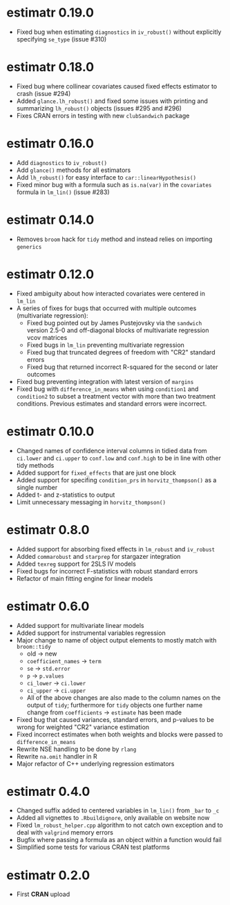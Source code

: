 # estimatr 0.19.0

* Fixed bug when estimating `diagnostics` in `iv_robust()` without explicitly specifying `se_type` (issue #310)

# estimatr 0.18.0

* Fixed bug where collinear covariates caused fixed effects estimator to crash  (issue #294)
* Added `glance.lh_robust()` and fixed some issues with printing and summarizing `lh_robust()` objects (issues #295 and #296)
* Fixes CRAN errors in testing with new `clubSandwich` package

# estimatr 0.16.0

* Add `diagnostics` to `iv_robust()`
* Add `glance()` methods for all estimators
* Add `lh_robust()` for easy interface to `car::linearHypothesis()`
* Fixed minor bug with a formula such as `is.na(var)` in the `covariates` formula in `lm_lin()` (issue #283)

# estimatr 0.14.0

* Removes `broom` hack for `tidy` method and instead relies on importing `generics`

# estimatr 0.12.0

* Fixed ambiguity about how interacted covariates were centered in `lm_lin`
* A series of fixes for bugs that occurred with multiple outcomes (multivariate regression):
  * Fixed bug pointed out by James Pustejovsky via the `sandwich` version 2.5-0 and off-diagonal blocks of multivariate regression vcov matrices
  * Fixed bugs in `lm_lin` preventing multivariate regression
  * Fixed bug that truncated degrees of freedom with "CR2"  standard errors
  * Fixed bug that returned incorrect R-squared for the second or later outcomes
* Fixed bug preventing integration with latest version of `margins`
* Fixed bug with `difference_in_means` when using `condition1` and `condition2` to subset a treatment vector with more than two treatment conditions. Previous estimates and standard errors were incorrect.

# estimatr 0.10.0

* Changed names of confidence interval columns in tidied data from `ci.lower` and `ci.upper` to `conf.low` and `conf.high` to be in line with other tidy methods
* Added support for `fixed_effects` that are just one block
* Added support for specifing `condition_prs` in `horvitz_thompson()` as a single number
* Added t- and z-statistics to output
* Limit unnecessary messaging in `horvitz_thompson()`

# estimatr 0.8.0

* Added support for absorbing fixed effects in `lm_robust` and `iv_robust`
* Added `commarobust` and `starprep` for stargazer integration
* Added `texreg` support for 2SLS IV models
* Fixed bugs for incorrect F-statistics with robust standard errors
* Refactor of main fitting engine for linear models

# estimatr 0.6.0

* Added support for multivariate linear models
* Added support for instrumental variables regression
* Major change to name of object output elements to mostly match with `broom::tidy`
  * old -> new
  * `coefficient_names` -> `term`
  * `se` -> `std.error`
  * `p` -> `p.values`
  * `ci_lower` -> `ci.lower`
  * `ci_upper` -> `ci.upper`
  * All of the above changes are also made to the column names on the output of `tidy`; furthermore for `tidy` objects one further name change from `coefficients` -> `estimate` has been made
* Fixed bug that caused variances, standard errors, and p-values to be wrong for weighted "CR2" variance estimation
* Fixed incorrect estimates when both weights and blocks were passed to `difference_in_means`
* Rewrite NSE handling to be done by `rlang`
* Rewrite `na.omit` handler in R
* Major refactor of C++ underlying regression estimators

# estimatr 0.4.0

* Changed suffix added to centered variables in `lm_lin()` from `_bar` to `_c`
* Added all vignettes to `.Rbuildignore`, only available on website now
* Fixed `lm_robust_helper.cpp` algorithm to not catch own exception and to deal with `valgrind` memory errors
* Bugfix where passing a formula as an object within a function would fail
* Simplified some tests for various CRAN test platforms

# estimatr 0.2.0

* First **CRAN** upload
